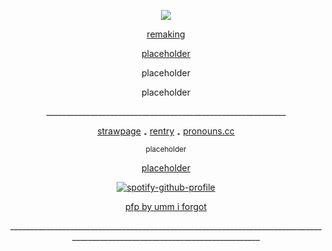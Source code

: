 <p align="center"> <img src="https://komarev.com/ghpvc/?username=C00LKIDDFORSAKEN&color=grey&label=stalkers"> </p>

<p align="center"> <ins> remaking </ins> </p>


<p align="center"> <ins> placeholder </ins> </p>
<p align="center"> placeholder </p>
<p align="center"> placeholder </p>

<p align="center"> ____________________________________________________________ </p>

<p align="center"> <a href="https://noahsters.straw.page">strawpage</a> ₊ <a href="https://rentry.co/5iiiw9mx">rentry</a> ₊ <a href="https://pronouns.cc/@IHasAFaceLULZ">pronouns.cc</a> </p>

<p align="center"> <sub> placeholder </sub> </p>
<p align="center"> <ins> placeholder </ins> </p>

<div align="center">

[![spotify-github-profile](https://spotify-github-profile.kittinanx.com/api/view?uid=mqxe2ykx9hqvu8r6zuna1d1p3&cover_image=true&theme=novatorem&show_offline=false&background_color=121212&interchange=false&bar_color=863232&bar_color_cover=false)](https://github.com/kittinan/spotify-github-profile)

<div align="center">

<p align="center"> <ins> pfp by umm i forgot </ins> </p>

<p align="center"> _____________________________________________________________________________________________________________________________ </p>

